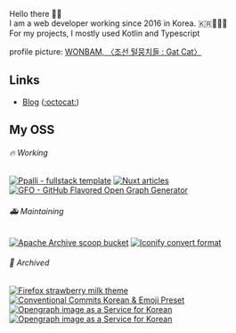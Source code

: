 Hello there 👋🏼 \
I am a web developer working since 2016 in Korea. 🇰🇷👨🏼‍💻 <br />
For my projects, I mostly used Kotlin and Typescript

profile picture: [WONBAM, 〈조선 털뭉치들 : Gat Cat〉](https://www.postype.com/content/post/11613023)

## Links
 - [Blog](https://younggeon.kim) ([:octocat:](https://github.com/dungsil/blog))

## My OSS

###### 🔥 Working
[![Ppalli - fullstack template](https://github-readme-stats.vercel.app/api/pin/?username=dungsil&repo=ppalli)](https://github.com/dungsil/ppalli)
[![Nuxt articles](https://github-readme-stats.vercel.app/api/pin/?username=dungsil&repo=nuxt-articles)](https://github.com/dungsil/nuxt-articles)
[![GFO - GitHub Flavored Open Graph Generator](https://github-readme-stats.vercel.app/api/pin/?username=dungsil&repo=gfo)](https://github.com/dungsil/gfo)

###### 🚑️ Maintaining
[![Apache Archive scoop bucket](https://github-readme-stats.vercel.app/api/pin/?username=dungsil&repo=scoop-apache-archive)](https://github.com/dungsil/scoop-apache-archive)
[![Iconify convert format](https://github-readme-stats.vercel.app/api/pin/?username=dungsil&repo=convert-iconify)](https://github.com/dungsil/convert-iconify)

###### 🔖 Archived
[![Firefox strawberry milk theme](https://github-readme-stats.vercel.app/api/pin/?username=dungsil&repo=strawberry-milk)](https://github.com/dungsil/strawberry-milk)
[![Conventional Commits Korean & Emoji Preset](https://github-readme-stats.vercel.app/api/pin/?username=dungsil&repo=conventional-changelog-dungsil)](https://github.com/dungsil/conventional-changelog-dungsil)
[![Opengraph image as a Service for Korean](https://github-readme-stats.vercel.app/api/pin/?username=dungsil&repo=og.kyg.kr)](https://github.com/dungsil/og.kyg.kr)
[![Opengraph image as a Service for Korean](https://github-readme-stats.vercel.app/api/pin/?username=tui-nuxt&repo=editor&show_owner=true)](https://github.com/tui-nuxt/editor)
